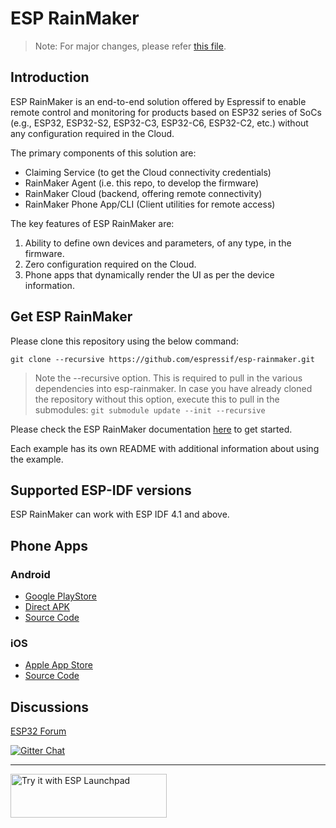 # ESP RainMaker

> Note: For major changes, please refer [this file](CHANGES.md).

## Introduction

ESP RainMaker is an end-to-end solution offered by Espressif to enable remote control and monitoring for products based on ESP32 series of SoCs (e.g., ESP32, ESP32-S2, ESP32-C3, ESP32-C6, ESP32-C2, etc.) without any configuration required in the Cloud. <br>

The primary components of this solution are:

- Claiming Service (to get the Cloud connectivity credentials)
- RainMaker Agent (i.e. this repo, to develop the firmware)
- RainMaker Cloud (backend, offering remote connectivity)
- RainMaker Phone App/CLI (Client utilities for remote access)


The key features of ESP RainMaker are:

1. Ability to define own devices and parameters, of any type, in the firmware.
2. Zero configuration required on the Cloud.
3. Phone apps that dynamically render the UI as per the device information.

## Get ESP RainMaker

Please clone this repository using the below command:

```
git clone --recursive https://github.com/espressif/esp-rainmaker.git
```

> Note the --recursive option. This is required to pull in the various dependencies into esp-rainmaker. In case you have already cloned the repository without this option, execute this to pull in the submodules: `git submodule update --init --recursive`

Please check the ESP RainMaker documentation [here](https://rainmaker.espressif.com/docs/get-started.html) to get started.

Each example has its own README with additional information about using the example.

## Supported ESP-IDF versions

ESP RainMaker can work with ESP IDF 4.1 and above.

## Phone Apps

### Android

- [Google PlayStore](https://play.google.com/store/apps/details?id=com.espressif.rainmaker)
- [Direct APK](https://github.com/espressif/esp-rainmaker/wiki)
- [Source Code](https://github.com/espressif/esp-rainmaker-android)

### iOS
- [Apple App Store](https://apps.apple.com/app/esp-rainmaker/id1497491540)
- [Source Code](https://github.com/espressif/esp-rainmaker-ios)

## Discussions

[ESP32 Forum](https://www.esp32.com/viewforum.php?f=41)

[![Gitter Chat](https://badges.gitter.im/esp-rainmaker/community.svg)](https://gitter.im/esp-rainmaker/community?utm_source=badge&utm_medium=badge&utm_campaign=pr-badge)

---

<a href="https://espressif.github.io/esp-launchpad/?flashConfigURL=https://espressif.github.io/esp-rainmaker/launchpad.toml">
    <img alt="Try it with ESP Launchpad" src="https://espressif.github.io/esp-launchpad/assets/try_with_launchpad.png" width="250" height="70">
</a>
